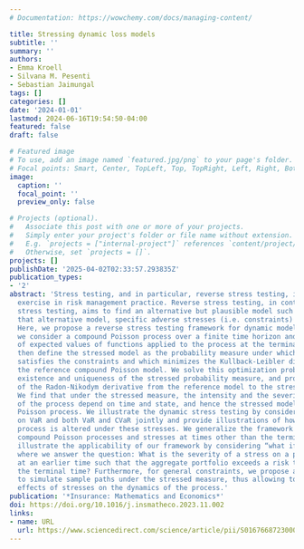 ```yaml
---
# Documentation: https://wowchemy.com/docs/managing-content/

title: Stressing dynamic loss models
subtitle: ''
summary: ''
authors:
- Emma Kroell
- Silvana M. Pesenti
- Sebastian Jaimungal
tags: []
categories: []
date: '2024-01-01'
lastmod: 2024-06-16T19:54:50-04:00
featured: false
draft: false

# Featured image
# To use, add an image named `featured.jpg/png` to your page's folder.
# Focal points: Smart, Center, TopLeft, Top, TopRight, Left, Right, BottomLeft, Bottom, BottomRight.
image:
  caption: ''
  focal_point: ''
  preview_only: false

# Projects (optional).
#   Associate this post with one or more of your projects.
#   Simply enter your project's folder or file name without extension.
#   E.g. `projects = ["internal-project"]` references `content/project/deep-learning/index.md`.
#   Otherwise, set `projects = []`.
projects: []
publishDate: '2025-04-02T02:33:57.293835Z'
publication_types:
- '2'
abstract: 'Stress testing, and in particular, reverse stress testing, is a prominent
  exercise in risk management practice. Reverse stress testing, in contrast to (forward)
  stress testing, aims to find an alternative but plausible model such that under
  that alternative model, specific adverse stresses (i.e. constraints) are satisfied.
  Here, we propose a reverse stress testing framework for dynamic models. Specifically,
  we consider a compound Poisson process over a finite time horizon and stresses composed
  of expected values of functions applied to the process at the terminal time. We
  then define the stressed model as the probability measure under which the process
  satisfies the constraints and which minimizes the Kullback-Leibler divergence to
  the reference compound Poisson model. We solve this optimization problem, prove
  existence and uniqueness of the stressed probability measure, and provide a characterization
  of the Radon-Nikodym derivative from the reference model to the stressed model.
  We find that under the stressed measure, the intensity and the severity distribution
  of the process depend on time and state, and hence the stressed model is not a compound
  Poisson process. We illustrate the dynamic stress testing by considering stresses
  on VaR and both VaR and CVaR jointly and provide illustrations of how the stochastic
  process is altered under these stresses. We generalize the framework to multivariate
  compound Poisson processes and stresses at times other than the terminal time. We
  illustrate the applicability of our framework by considering “what if” scenarios,
  where we answer the question: What is the severity of a stress on a portfolio component
  at an earlier time such that the aggregate portfolio exceeds a risk threshold at
  the terminal time? Furthermore, for general constraints, we propose an algorithm
  to simulate sample paths under the stressed measure, thus allowing to compare the
  effects of stresses on the dynamics of the process.'
publication: '*Insurance: Mathematics and Economics*'
doi: https://doi.org/10.1016/j.insmatheco.2023.11.002
links:
- name: URL
  url: https://www.sciencedirect.com/science/article/pii/S0167668723000975
---
```

